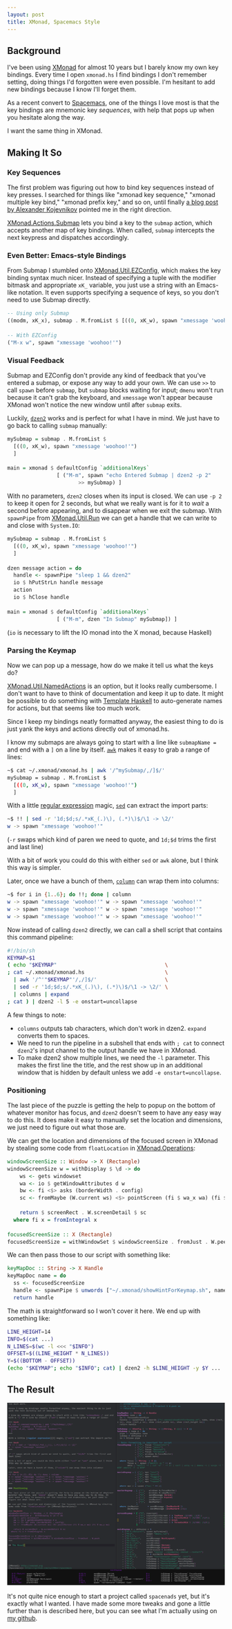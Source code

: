 ```yaml
---
layout: post
title: XMonad, Spacemacs Style
---
```


## Background

I've been using [XMonad] for almost 10 years but I barely know my own key bindings. Every time I open `xmonad.hs` I find bindings I don't remember setting, doing things I'd forgotten were even possible. I'm hesitant to add new bindings because I know I'll forget them.

As a recent convert to [Spacemacs], one of the things I love most is that the key bindings are mnemonic key _sequences_, with help that pops up when you hesitate along the way.

I want the same thing in XMonad.

## Making It So

### Key Sequences

The first problem was figuring out how to bind key sequences instead of key presses. I searched for things like "xmonad key sequence," "xmonad multiple key bind," "xmonad prefix key," and so on, until finally [a blog post by Alexander Kojevnikov][1] pointed me in the right direction.

[XMonad.Actions.Submap] lets you bind a key to the `submap` action, which accepts another map of key bindings. When called, `submap` intercepts the next keypress and dispatches accordingly.

### Even Better: Emacs-style Bindings

From Submap I stumbled onto [XMonad.Util.EZConfig], which makes the key binding syntax much nicer. Instead of specifying a tuple with the modifier bitmask and appropriate `xK_` variable, you just use a string with an Emacs-like notation. It even supports specifying a sequence of keys, so you don't need to use Submap directly.

~~~ haskell
-- Using only Submap
((modm, xK_x), submap . M.fromList $ [((0, xK_w), spawn "xmessage 'woohoo!'")])

-- With EZConfig
("M-x w", spawn "xmessage 'woohoo!'")
~~~

### Visual Feedback

Submap and EZConfig don't provide any kind of feedback that you've entered a submap, or expose any way to add your own. We can use `>>` to call `spawn` before `submap`, but `submap` blocks waiting for input; `dmenu` won't run because it can't grab the keyboard, and `xmessage` won't appear because XMonad won't notice the new window until after `submap` exits.

Luckily, [`dzen2`] works and is perfect for what I have in mind. We just have to go back to calling `submap` manually:

~~~ haskell
mySubmap = submap . M.fromList $
  [((0, xK_w), spawn "xmessage 'woohoo!'")
  ]

main = xmonad $ defaultConfig `additionalKeys`
                [ ("M-m", spawn "echo Entered Submap | dzen2 -p 2"
                       >> mySubmap) ]
~~~

With no parameters, `dzen2` closes when its input is closed. We can use `-p 2` to keep it open for 2 seconds, but what we really want is for it to _wait_ a second before appearing, and to disappear when we exit the submap. With `spawnPipe` from [XMonad.Util.Run] we can get a handle that we can write to and close with `System.IO`:

~~~ haskell
mySubmap = submap . M.fromList $
  [((0, xK_w), spawn "xmessage 'woohoo!'")
  ]

dzen message action = do
  handle <- spawnPipe "sleep 1 && dzen2"
  io $ hPutStrLn handle message
  action
  io $ hClose handle
  
main = xmonad $ defaultConfig `additionalKeys`
                [ ("M-m", dzen "In Submap" mySubmap]) ]
~~~

(`io` is necessary to lift the IO monad into the X monad, because Haskell)

### Parsing the Keymap

Now we can pop up a message, how do we make it tell us what the keys do?

[XMonad.Util.NamedActions] is an option, but it looks really cumbersome. I don't want to have to think of documentation and keep it up to date. It might be possible to do something with [Template Haskell][2] to auto-generate names for actions, but that seems like too much work.

Since I keep my bindings neatly formatted anyway, the easiest thing to do is just yank the keys and actions directly out of xmonad.hs.

I know my submaps are always going to start with a line like `submapName =` and end with a `]` on a line by itself. [`awk`] makes it easy to grab a range of lines:

~~~ bash
~$ cat ~/.xmonad/xmonad.hs | awk '/^mySubmap/,/]$/'
mySubmap = submap . M.fromList $
  [((0, xK_w), spawn "xmessage 'woohoo!'")
  ]
~~~

With a little [regular expression][3] magic, [`sed`] can extract the import parts:

~~~ bash
~$ !! | sed -r '1d;$d;s/.*xK_(.)\), (.*)\)$/\1 -> \2/'
w -> spawn "xmessage 'woohoo!'"
~~~

(`-r` swaps which kind of paren we need to quote, and `1d;$d` trims the first and last line)

With a bit of work you could do this with either `sed` or `awk` alone, but I think this way is simpler.

Later, once we have a bunch of them, [`column`] can wrap them into columns:

~~~ bash
~$ for i in {1..6}; do !!; done | column
w -> spawn "xmessage 'woohoo!'"	w -> spawn "xmessage 'woohoo!'"
w -> spawn "xmessage 'woohoo!'"	w -> spawn "xmessage 'woohoo!'"
w -> spawn "xmessage 'woohoo!'"	w -> spawn "xmessage 'woohoo!'"
~~~

Now instead of calling `dzen2` directly, we can call a shell script that contains this command pipeline:

~~~ bash
#!/bin/sh
KEYMAP=$1
( echo "$KEYMAP"                                   \
; cat ~/.xmonad/xmonad.hs                          \
  | awk '/^'"$KEYMAP"'/,/]$/'                      \
  | sed -r '1d;$d;s/.*xK_(.)\), (.*)\)$/\1 -> \2/' \
  | columns | expand
; cat ) | dzen2 -l 5 -e onstart=uncollapse
~~~

A few things to note:

- `columns` outputs tab characters, which don't work in dzen2. `expand` converts them to spaces.
- We need to run the pipeline in a subshell that ends with `; cat` to connect `dzen2`'s input channel to the output handle we have in XMonad.
- To make dzen2 show multiple lines, we need the `-l` parameter. This makes the first line the title, and the rest show up in an additional window that is hidden by default unless we add `-e onstart=uncollapse`. 

### Positioning

The last piece of the puzzle is getting the help to popup on the bottom of whatever monitor has focus, and `dzen2` doesn't seem to have any easy way to do this. It does make it easy to manually set the location and dimensions, we just need to figure out what those are.

We can get the location and dimensions of the focused screen in XMonad by stealing some code from `floatLocation` in [XMonad.Operations]:

~~~ haskell
windowScreenSize :: Window -> X (Rectangle)
windowScreenSize w = withDisplay $ \d -> do
    ws <- gets windowset
    wa <- io $ getWindowAttributes d w
    bw <- fi <$> asks (borderWidth . config)
    sc <- fromMaybe (W.current ws) <$> pointScreen (fi $ wa_x wa) (fi $ wa_y wa)

    return $ screenRect . W.screenDetail $ sc
  where fi x = fromIntegral x

focusedScreenSize :: X (Rectangle)
focusedScreenSize = withWindowSet $ windowScreenSize . fromJust . W.peek
~~~

We can then pass those to our script with something like:

~~~ haskell
keyMapDoc :: String -> X Handle
keyMapDoc name = do
  ss <- focusedScreenSize
  handle <- spawnPipe $ unwords ["~/.xmonad/showHintForKeymap.sh", name, show (rect_x ss), show (rect_y ss), show (rect_width ss), show (rect_height ss)]
  return handle
~~~

The math is straightforward so I won't cover it here. We end up with something like:

~~~ bash
LINE_HEIGHT=14
INFO=$(cat ...)
N_LINES=$(wc -l <<< "$INFO")
OFFSET=$((LINE_HEIGHT * N_LINES))
Y=$((BOTTOM - OFFSET))
(echo "$KEYMAP"; echo "$INFO"; cat) | dzen2 -h $LINE_HEIGHT -y $Y ...
~~~

## The Result

![Screenshot](/img/2016-03-19-xmonad.png)

It's not quite nice enough to start a project called `spacenads` yet, but it's exactly what I wanted. I have made some more tweaks and gone a little further than is described here, but you can see what I'm actually using on [my github][4].



[XMonad]: http://xmonad.org
[Spacemacs]: https://github.com/syl20bnr/spacemacs
[XMonad.Actions.Submap]: http://xmonad.org/xmonad-docs/xmonad-contrib/XMonad-Actions-Submap.html
[XMonad.Util.EZConfig]: http://xmonad.org/xmonad-docs/xmonad-contrib/XMonad-Util-EZConfig.html
[XMonad.Util.Run]: http://xmonad.org/xmonad-docs/xmonad-contrib/XMonad-Util-Run.html
[XMonad.Util.NamedActions]: http://xmonad.org/xmonad-docs/xmonad-contrib/XMonad-Util-NamedActions.html
[XMonad.Operations]: http://xmonad.org/xmonad-docs/xmonad/src/XMonad-Operations.html
[`dzen2`]: https://github.com/robm/dzen
[`awk`]: http://man7.org/linux/man-pages/man1/gawk.1.html
[`sed`]: http://man7.org/linux/man-pages/man1/sed.1.html
[`column`]: http://man7.org/linux/man-pages/man1/column.1.html
[1]: http://kojevnikov.com/xmonad-metacity-gnome.html
[2]: https://wiki.haskell.org/Template_Haskell
[3]: http://gnosis.cx/publish/programming/regular_expressions.html
[4]: https://github.com/pclewis/dotfiles/tree/master/xmonad/.xmonad
